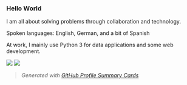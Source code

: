 ### Hello World
I am all about solving problems through collaboration and technology.

Spoken languages: English, German, and a bit of Spanish

At work, I mainly use Python 3 for data applications and some web development.

![](http://github-profile-summary-cards.vercel.app/api/cards/repos-per-language?username=LucaZugic&theme=zenburn) 
![](http://github-profile-summary-cards.vercel.app/api/cards/most-commit-language?username=LucaZugic&theme=zenburn)
> _Generated with [GitHub Profile Summary Cards](https://github-profile-summary-cards.vercel.app/demo.html)_
